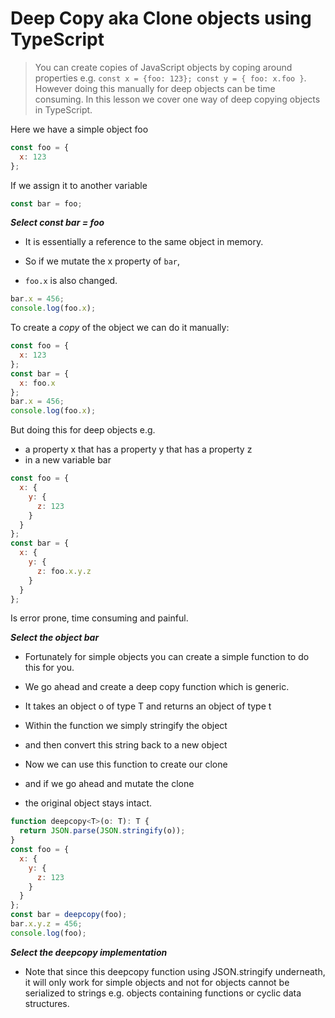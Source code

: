 # Deep Copy aka Clone objects using TypeScript
> You can create copies of JavaScript objects by coping around properties e.g. `const x = {foo: 123}; const y = { foo: x.foo }`. However doing this manually for deep objects can be time consuming. In this lesson we cover one way of deep copying objects in TypeScript.

Here we have a simple object foo
```js
const foo = {
  x: 123
};
```
If we assign it to another variable

```js
const bar = foo;
```

***Select const bar = foo***
* It is essentially a reference to the same object in memory.

* So if we mutate the x property of `bar`,
* `foo.x` is also changed.
```js
bar.x = 456;
console.log(foo.x);
```
To create a *copy* of the object we can do it manually:

```js
const foo = {
  x: 123
};
const bar = {
  x: foo.x
};
bar.x = 456;
console.log(foo.x);
```
But doing this for deep objects e.g.
* a property x that has a property y that has a property z
* in a new variable bar
```js
const foo = {
  x: {
    y: {
      z: 123
    }
  }
};
const bar = {
  x: {
    y: {
      z: foo.x.y.z
    }
  }
};
```
Is error prone, time consuming and painful.

***Select the object bar***
* Fortunately for simple objects you can create a simple function to do this for you.

* We go ahead and create a deep copy function which is generic.
* It takes an object o of type T and returns an object of type t
* Within the function we simply stringify the object
* and then convert this string back to a new object
* Now we can use this function to create our clone
* and if we go ahead and mutate the clone
* the original object stays intact.
```js
function deepcopy<T>(o: T): T {
  return JSON.parse(JSON.stringify(o));
}
const foo = {
  x: {
    y: {
      z: 123
    }
  }
};
const bar = deepcopy(foo);
bar.x.y.z = 456;
console.log(foo);
```

***Select the deepcopy implementation***
* Note that since this deepcopy function using JSON.stringify underneath, it will only work for simple objects and not for objects cannot be serialized to strings e.g. objects containing functions or cyclic data structures.
